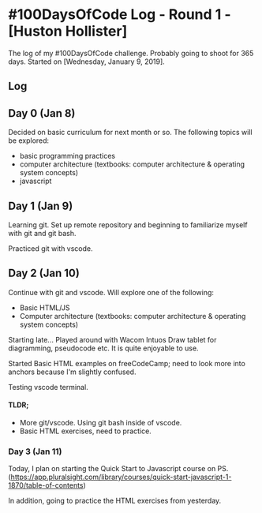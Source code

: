 # #100DaysOfCode Log - Round 1 - [Huston Hollister]

The log of my #100DaysOfCode challenge. Probably going to shoot for 365 days. Started on [Wednesday, January 9, 2019].

## Log

## Day 0 (Jan 8)
Decided on basic curriculum for next month or so.
The following topics will be explored:
- basic programming practices
- computer architecture (textbooks: computer architecture & operating system concepts)
- javascript

## Day 1 (Jan 9)

Learning git. Set up remote repository and beginning to familiarize myself with git and git bash.

Practiced git with vscode.

## Day 2 (Jan 10)

Continue with git and vscode. Will explore one of the following:
- Basic HTML/JS
- Computer architecture (textbooks: computer architecture & operating system concepts)

Starting late... Played around with Wacom Intuos Draw tablet for diagramming, pseudocode etc. 
It is quite enjoyable to use. 

Started Basic HTML examples on freeCodeCamp; need to look more into anchors because I'm slightly confused. 

Testing vscode terminal.

#### TLDR; 

- More git/vscode. Using git bash inside of vscode.
- Basic HTML exercises, need to practice.

### Day 3 (Jan 11)

Today, I plan on starting the Quick Start to Javascript course on PS. (https://app.pluralsight.com/library/courses/quick-start-javascript-1-1870/table-of-contents)

In addition, going to practice the HTML exercises from yesterday.